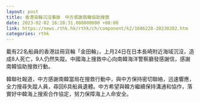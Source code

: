 ```yaml
---
layout: post
title: 香港貨輪沉沒事故　中方感謝南韓協助搜救
date: 2023-02-02 16:28:31.000000000 +08:00
link: https://news.rthk.hk/rthk/ch/component/k2/1686228-20230202.htm
categories: rthk
---
```


載有22名船員的香港註冊貨輪「金田輪」，上月24日在日本長崎附近海域沉沒，造成8人死亡，9人仍然失蹤。中國海上搜救中心向南韓海洋警察廳發感謝信，感謝南韓協助搜救行動。

韓聯社報道，中方感謝南韓當局在搜救行動中，與中方保持密切聯絡，迅速響應，全力搜尋失蹤人員，尋回6具船員遺體。中方希望與韓方繼續保持溝通和協作，落實好中韓海上搜索合作協定，努力保障海上人命安全。
